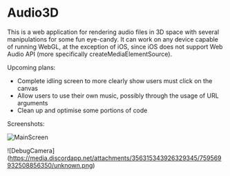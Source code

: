 # Audio3D
This is a web application for rendering audio files in 3D space with several manipulations for some fun eye-candy. It can work on any device capable of running WebGL, at the exception of iOS, since iOS does not support Web Audio API (more specifically createMediaElementSource).

Upcoming plans:
* Complete idling screen to more clearly show users must click on the canvas
* Allow users to use their own music, possibly through the usage of URL arguments
* Clean up and optimise some portions of code

Screenshots:

![MainScreen](https://media.discordapp.net/attachments/356315343926329345/759568982612508693/unknown.png)

![DebugCamera]
(https://media.discordapp.net/attachments/356315343926329345/759569932508856350/unknown.png)
